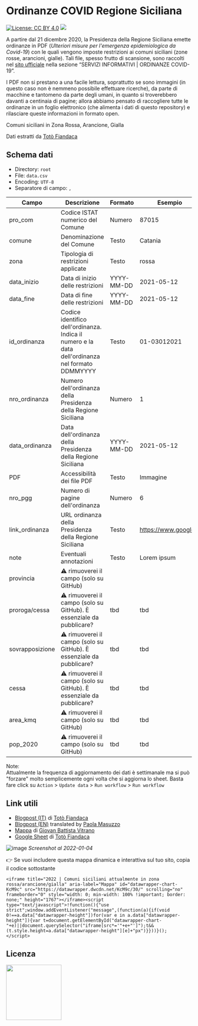 # Ordinanze COVID Regione Siciliana
[![License: CC BY 4.0](https://img.shields.io/badge/License-CC%20BY%204.0-lightgrey.svg)](https://creativecommons.org/licenses/by/4.0/) <a href="https://www.datibenecomune.it/"><img src="https://img.shields.io/badge/%F0%9F%99%8F-%23datiBeneComune-%23cc3232"/></a> 

A partire dal 21 dicembre 2020, la Presidenza della Regione Siciliana emette ordinanze in PDF (_Ulteriori misure per l'emergenza epidemiologica da Covid-19_) con le quali vengono imposte restrizioni ai comuni siciliani (zone rosse, arancioni, gialle). Tali file, spesso frutto di scansione, sono raccolti nel [sito ufficiale](https://www.regione.sicilia.it/) nella sezione “SERVIZI INFORMATIVI | ORDINANZE COVID-19”.

I PDF non si prestano a una facile lettura, soprattutto se sono immagini (in questo caso non è nemmeno possibile effettuare ricerche), da parte di macchine e tantomeno da parte degli umani, in quanto si troverebbero davanti a centinaia di pagine; allora abbiamo pensato di raccogliere tutte le ordinanze in un foglio elettronico (che alimenta i dati di questo repository) e rilasciare queste informazioni in formato open.

Comuni siciliani in Zona Rossa, Arancione, Gialla

Dati estratti da [Totò Fiandaca](https://twitter.com/totofiandaca)

## Schema dati

- Directory: `root`
- File: `data.csv`
- Encoding: `UTF-8`
- Separatore di campo: `,`

Campo | Descrizione | Formato | Esempio
-- | -- | -- | --
pro_com | Codice ISTAT numerico del Comune | Numero | 87015
comune | Denominazione del Comune | Testo | Catania
zona | Tipologia di restrizioni applicate | Testo | rossa
data_inizio | Data di inizio delle restrizioni | YYYY-MM-DD | 2021-05-12
data_fine | Data di fine delle restrizioni | YYYY-MM-DD | 2021-05-12
id_ordinanza | Codice identifico dell'ordinanza. Indica il numero e la data dell'ordinanza nel formato DDMMYYYY| Testo | 01-03012021
nro_ordinanza | Numero dell'ordinanza della Presidenza della Regione Siciliana | Numero | 1
data_ordinanza | Data dell'ordinanza della Presidenza della Regione Siciliana | YYYY-MM-DD | 2021-05-12
PDF | Accessibilità dei file PDF | Testo | Immagine
nro_pgg | Numero di pagine dell'ordinanza | Numero | 6
link_ordinanza | URL ordinanza della Presidenza della Regione Siciliana | Testo | https://www.google.it
note | Eventuali annotazioni | Testo | Lorem ipsum
provincia | ⚠️ rimuoverei il campo (solo su GitHub) |  | 
proroga/cessa | ⚠️ rimuoverei il campo (solo su GitHub). È essenziale da pubblicare?| tbd | tbd
sovrapposizione | ⚠️ rimuoverei il campo (solo su GitHub). È essenziale da pubblicare?| tbd | tbd
cessa | ⚠️ rimuoverei il campo (solo su GitHub). È essenziale da pubblicare?| tbd | tbd
area_kmq | ⚠️ rimuoverei il campo (solo su GitHub) | tbd | tbd
pop_2020 | ⚠️ rimuoverei il campo (solo su GitHub) | tbd | tbd

Note: <br>
Attualmente la frequenza di aggiornamento dei dati è settimanale ma si può "forzare" molto semplicemente ogni volta che si aggiorna lo sheet. Basta fare click su `Action` > `Update data` > `Run workflow` > `Run workflow`

## Link utili
- [Blogpost (IT)](https://opendatasicilia.it/2021/04/10/covid-19-e-i-comuni-siciliani-in-zona-rossa-anno-2021/) di [Totò Fiandaca](https://twitter.com/totofiandaca)
- [Blogpost (EN)](https://opendatasicilia.it/2021/04/22/red-zones-in-sicily-a-story-of-civic-hacking/) translated by [Paola Masuzzo](https://twitter.com/pcmasuzzo)
- [Mappa](https://bl.ocks.org/gbvitrano/raw/664ac98fd51590d48290b70709a4ea48/) di [Giovan Battista Vitrano](https://twitter.com/gbvitrano)
- [Google Sheet](https://docs.google.com/spreadsheets/d/14f2AUf3k3jP60sPkUhzqhSIFlTEuUFCfac9b-1_29jc/edit#gid=1669181736) di [Totò Fiandaca](https://twitter.com/totofiandaca)

![image](https://user-images.githubusercontent.com/77018886/148086816-0eadbf00-0aa6-4618-bc58-4534ca5b11e0.png)
_Screenshot al 2022-01-04_

👉 Se vuoi includere questa mappa dinamica e interattiva sul tuo sito, copia il codice sottostante

```
<iframe title="2022 | Comuni siciliani attualmente in zona rossa/arancione/gialla" aria-label="Mappa" id="datawrapper-chart-KcM9c" src="https://datawrapper.dwcdn.net/KcM9c/30/" scrolling="no" frameborder="0" style="width: 0; min-width: 100% !important; border: none;" height="1767"></iframe><script type="text/javascript">!function(){"use strict";window.addEventListener("message",(function(a){if(void 0!==a.data["datawrapper-height"])for(var e in a.data["datawrapper-height"]){var t=document.getElementById("datawrapper-chart-"+e)||document.querySelector("iframe[src*='"+e+"']");t&&(t.style.height=a.data["datawrapper-height"][e]+"px")}}))}(); </script>
```

## Licenza
<a href="https://creativecommons.org/licenses/by/4.0/"><img src="https://upload.wikimedia.org/wikipedia/commons/thumb/1/16/CC-BY_icon.svg/640px-CC-BY_icon.svg.png" width="150"/></a>
